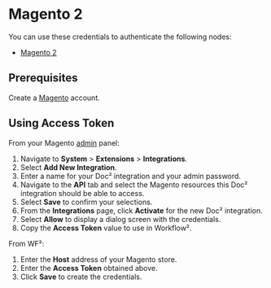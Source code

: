 # Magento 2

You can use these credentials to authenticate the following nodes:

- [Magento 2](/workflow/integrations/nodes/workflow-nodes-base.magento2/)

## Prerequisites

Create a [Magento](https://magento.com/) account.

## Using Access Token

From your Magento [admin](https://docs.magento.com/user-guide/stores/admin.html) panel:

1. Navigate to **System** > **Extensions** > **Integrations**.
2. Select **Add New Integration**.
3. Enter a name for your Doc² integration and your admin password.
4. Navigate to the **API** tab and select the Magento resources this Doc² integration should be able to access.
5. Select **Save** to confirm your selections.
6. From the **Integrations** page, click **Activate** for the new Doc² integration.
7. Select **Allow** to display a dialog screen with the credentials.
8. Copy the **Access Token** value to use in Workflow².

From WF²:

1. Enter the **Host** address of your Magento store.
2. Enter the **Access Token** obtained above.
3. Click **Save** to create the credentials.
